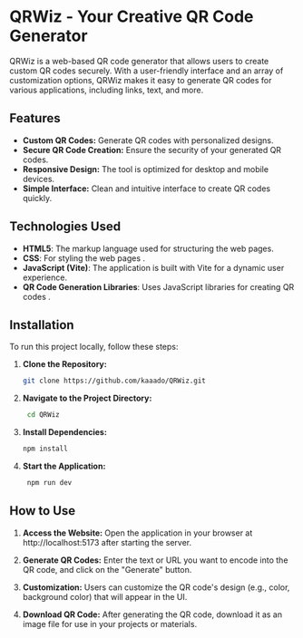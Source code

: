 # QRWiz - Your Creative QR Code Generator

QRWiz is a web-based QR code generator that allows users to create custom QR codes securely. With a user-friendly interface and an array of customization options, QRWiz makes it easy to generate QR codes for various applications, including links, text, and more.

## Features

- **Custom QR Codes:** Generate QR codes with personalized designs.
- **Secure QR Code Creation:** Ensure the security of your generated QR codes.
- **Responsive Design:** The tool is optimized for desktop and mobile devices.
- **Simple Interface:** Clean and intuitive interface to create QR codes quickly.

## Technologies Used

- **HTML5**: The markup language used for structuring the web pages.
- **CSS**: For styling the web pages .
- **JavaScript (Vite)**: The application is built with Vite for a dynamic user experience.
- **QR Code Generation Libraries**: Uses JavaScript libraries for creating QR codes .

## Installation

To run this project locally, follow these steps:

1. **Clone the Repository:**
   ```bash
   git clone https://github.com/kaaado/QRWiz.git
   
2. **Navigate to the Project Directory:**
   ```bash
    cd QRWiz

3. **Install Dependencies:**
   ```bash
   npm install

4. **Start the Application:**
   ```bash
    npm run dev

## How to Use

1. **Access the Website:** Open the application in your browser at http://localhost:5173 after starting the server.

2. **Generate QR Codes:** Enter the text or URL you want to encode into the QR code, and click on the "Generate" button.

3. **Customization:** Users can customize the QR code's design (e.g., color, background color) that will appear in the UI.

4. **Download QR Code:** After generating the QR code, download it as an image file for use in your projects or materials.

